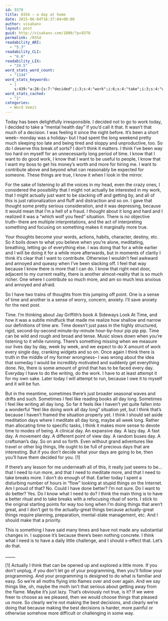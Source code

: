 ```yaml
---
id: 9370
title: 0354 – a day at home
date: 2015-06-04T16:37:04+00:00
author: visakanv
layout: post
guid: http://visakanv.com/1000/?p=9370
permalink: /0354
readability_ARI:
  - "5.3"
readability_CLI:
  - "6.6"
readability_LIX:
  - "24.5"
word_stats_word_count:
  - "1144"
word_stats_keywords:
  - |
    s:439:"a:26:{s:7:"decided";i:3;s:4:"work";i:6;s:4:"take";i:3;s:4:"week";i:4;s:4:"long";i:9;s:5:"think";i:10;s:4:"time";i:9;s:4:"know";i:7;s:4:"want";i:7;s:10:"contribute";i:3;s:6:"things";i:8;s:4:"true";i:3;s:8:"actually";i:5;s:4:"just";i:6;s:7:"because";i:7;s:9:"situation";i:3;s:4:"feel";i:5;s:5:"sense";i:3;s:7:"there's";i:4;s:4:"like";i:6;s:4:"days";i:3;s:5:"maybe";i:3;s:4:"need";i:5;s:6:"better";i:3;s:5:"great";i:3;s:11:"programming";i:3;}";
word_stats_cached:
  - "1"
categories:
  - Word Vomit
---
```

Today has been delightfully irresponsible. I decided not to go to work today, I decided to take a &#8220;mental health day&#8221; if you&#8217;d call it that. It wasn&#8217;t that much of a decision. I was feeling it since the night before. It&#8217;s been a short week– monday was a holiday– but I had spent the long weekend pretty much sleeping too late and being tired and sloppy and unproductive, too. So do I deserve this break of sorts? I don&#8217;t think it matters. I think I&#8217;ve been way too hard on myself for an unnecessarily long period of time. I know that I want to do good work, I know that I want to be useful to people, I know that I want my boss to get his money&#8217;s worth and more for hiring me. I want to contribute above and beyond what can reasonably be expected for someone. These things are true, I know it when I look in the mirror.

For the sake of listening to all the voices in my head, even the crazy ones, I considered the possibility that I might not actually be interested in my work, that I might actually just want to be slacking off and getting by, and all of this is just rationalization and fluff and distraction and so on. I gave that thought some pretty serious consideration, and it was depressing, because it would mean that I&#8217;m a hell of a fraud. I thought about it long and hard and I realized it was a &#8220;which wolf you feed&#8221; situation. There is no objective truth– there are multiple interpretations, and the act of interpreting something and focusing on something makes it marginally more true.

Your thoughts become your words, actions, habits, character, destiny, etc. So it boils down to what you believe when you&#8217;re alone, meditating, breathing, letting go of everything else. I was doing that for a while earlier and I will be doing it for a while more afterwards, but in moments of clarity I think it&#8217;s clear that I want to contribute. Otherwise I wouldn&#8217;t feel awkward and annoyed and queasy when I&#8217;ve been slacking off. I feel that way because I know there is more that I can do. I know that right next door, adjacent to my current reality, there is another almost-reality that is so much richer. One where I contribute so much more, and am so much less anxious and annoyed and afraid.

So I have two trains of thoughts from this jumping off point. One is a sense of time and another is a sense of worry, concern, anxiety. I&#8217;ll save anxiety for the next post.

Time. I&#8217;m thinking about Jay Griffith&#8217;s book A Sideways Look At Time, and how it was a subtle mindfuck that made me realize how shallow and narrow our definitions of time are. Time doesn&#8217;t just pass in the highly structured, rigid, second-by-second minute-by-minute hour-by-hour pip pip pip. Time can be wild and rough and broad and tense. Music slows down when you&#8217;re listening to it while running. There&#8217;s something missing when we measure our lives day by day, week by week, and we expect to do X amount of work every single day, cranking widgets and so on. Once again I think there is truth in the middle of my former wrongness– I was wrong about the idea that someday I would be incredibly motivated and suddenly get everything done. No, there is some amount of grind that has to be faced every day. Everyday I have to do the writing, do the work. I have to at least attempt it for my own sake. Later today I will attempt to run, because I owe it to myself and it will be fun.

But in the meantime, sometimes there&#8217;s just broader seasonal waves and drifts and such. Sometimes I feel like reading books all day long. Sometimes I feel like writing all day long. So far it feels like I haven&#8217;t yet quite fallen into a wonderful &#8220;feel like doing work all day long&#8221; situation yet, but I think that&#8217;s because I haven&#8217;t framed the situation properly yet. I think I should set aside meditation days where I meditate all day long, maybe all week long. Rather than allocating time to specific tasks, I think it makes more sense to devote time to modes of being. A clinical day. An expansive day. A lazy day. A fast day. A movement day. A different point of view day. A random buses day. A craftsman&#8217;s day. So on and so forth. Even without grand adventures like travel or other big things, life ought to be full of precious days that are interesting. But if you don&#8217;t decide what your days are going to be, then you&#8217;ll have them decided for you. [1]

If there&#8217;s any lesson for me underneath all of this, it really just seems to be&#8230; that I need to run more, and that I need to meditate more, and that I need to take breaks more. I don&#8217;t do enough of that. Earlier today I spent a disturbing number of hours in &#8220;flow&#8221; looking at stupid things on the Internet. Am I proud of that? No. Could I have done better? I&#8217;m not sure. Do I want to do better? Yes. Do I know what I need to do? I think the main thing is to have a better ritual and to take breaks with a refocusing ritual of sorts. I stick to the original starting points for way too long when I&#8217;m doing things that aren&#8217;t great, and I don&#8217;t get to the actually-great things because actually-great things require planning, preparation, mental-state management, etc. And I should make that a priority.

This is something I have said many times and have not made any substantial changes in. I suppose it&#8217;s because there&#8217;s been nothing concrete. I think what I need is to have a daily little challenge, and I should x-effect that. Let&#8217;s do that.
  
\_____

[1] Actually I think that can be opened up and explored a little more. If you don&#8217;t unplug, if you don&#8217;t let go of your programming, then you&#8217;ll follow your programming. And your programming is designed to do what is familiar and easy. So we&#8217;re all moths flying into flames over and over again. And we say things like, oh, maybe the moth isn&#8217;t that serious about getting away from the flame. Maybe it&#8217;s just lazy. That&#8217;s obviously not true, is it? If we were freer to choose as we pleased, then we would choose things that pleased us more. So clearly we&#8217;re not making the best decisions, and clearly we&#8217;re doing that because making the best decisions is harder, more painful or otherwise somehow more difficult or challenging in some way.